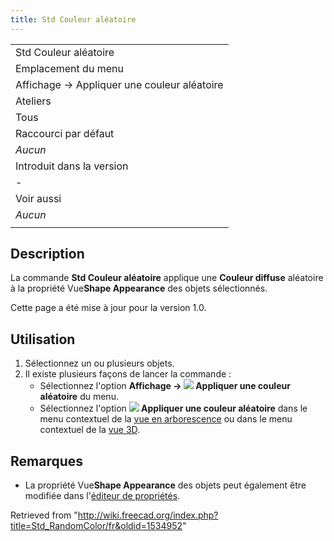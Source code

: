 ```yaml
---
title: Std Couleur aléatoire
---
```

|  |
| --- |
| Std Couleur aléatoire |
| Emplacement du menu |
| Affichage → Appliquer une couleur aléatoire |
| Ateliers |
| Tous |
| Raccourci par défaut |
| *Aucun* |
| Introduit dans la version |
| - |
| Voir aussi |
| *Aucun* |
|  |

## Description

La commande **Std Couleur aléatoire** applique une **Couleur diffuse** aléatoire à la propriété Vue**Shape Appearance** des objets sélectionnés.

Cette page a été mise à jour pour la version 1.0.

## Utilisation

1. Sélectionnez un ou plusieurs objets.
2. Il existe plusieurs façons de lancer la commande :
   * Sélectionnez l'option **Affichage → ![](/images/Std_RandomColor.svg) Appliquer une couleur aléatoire** du menu.
   * Sélectionnez l'option **![](/images/Std_RandomColor.svg) Appliquer une couleur aléatoire** dans le menu contextuel de la [vue en arborescence](/Tree_view/fr "Tree view/fr") ou dans le menu contextuel de la [vue 3D](/3D_view/fr "3D view/fr").

## Remarques

* La propriété Vue**Shape Appearance** des objets peut également être modifiée dans l'[éditeur de propriétés](/Property_editor/fr "Property editor/fr").

Retrieved from "<http://wiki.freecad.org/index.php?title=Std_RandomColor/fr&oldid=1534952>"